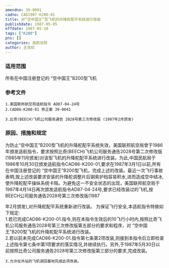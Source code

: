```yaml
---
amendno: 39-0091  
cadno: CAD1987-K200-01  
title: 对“空中国王”型飞机的升降舵配平系统进行改装  
publishdate: 1987-05-05  
effdate: 1987-05-10  
tags: ["K200"]  
pns: []  
categories: 民航总局  
author: 王克俭  
---
```

  
### 适用范围  
所有在中国注册登记的 “空中国王”B200型飞机  
  
<!--more-->  
### 参考文件  
    1.美国联邦航空局适航指令 AD87-04-24号  
    2.CAD86-K200-01 修正案 39-0041  
  
    3.比奇(BEECH)飞机公司服务通告 2028号第三次修改版 (1987年2月颁发)  
  
### 原因、措施和规定  
为防止“空中国王”B200型飞机的升降舵配平系统失效，美国联邦航空局曾于1986年颁发适航指令，要求按照比奇(BEECH)飞机公司服务通告2028号第二次修改版(1985年11月颁发)对该型飞机的升降舵配平系统进行改装。为此,中国民航局于1986年10月30日颁发适航指令CAD86-K200-01,要求在1987年3月1日以前,所有在中国注册登记的 “空中国王”B200型飞机，完成上述的改装。最近一次飞行事故表明,按上述改装要求安装的升降舵调整片后钢索护档容易积水,进而造成空中结冰,使升降舵配平操纵系统卡阻。为避免这一不安全状态的出现，美国联邦航空局于1987年4月14日再次颁发适航指令AD87-04-24号,要求已经改装过的飞机,按BEECH公司服务通告2028号第三次修改版(1987  
  
年2月颁发),对升降舵配平系统重新进行改装。     为保证飞行安全,本适航指令特做如下规定:  
    1.若已完成CAD86-K200-01.指令,则在本指令生效后的10飞行小时内,按照比奇飞机公司服务通告2028号第三次修改版第五部分的要求和程序，对 “空中国王”B200型飞机的升降舵配平系统进行改装。  
    2.若以前未完成CAD86-K200-01.指令第七条第2项改装,则接到本指令后立即检查上述指令第七条中第1项要求的落实情况,并继续执行。另外,于1987年5月30日以前按照比奇公司服务通告2028号第三次修改版第三部分的要求,完成改装。  
  
    3.允许在外站的飞机调回基地完成此项改装。  
